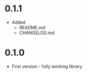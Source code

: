 
# 0.1.1

 - Added
   - README.md
   - CHANGELOG.md

# 0.1.0

 - First version - fully working library
